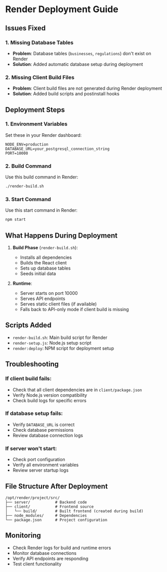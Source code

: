 # Render Deployment Guide

## Issues Fixed

### 1. Missing Database Tables
- **Problem**: Database tables (`businesses`, `regulations`) don't exist on Render
- **Solution**: Added automatic database setup during deployment

### 2. Missing Client Build Files
- **Problem**: Client build files are not generated during Render deployment
- **Solution**: Added build scripts and postinstall hooks

## Deployment Steps

### 1. Environment Variables
Set these in your Render dashboard:

```
NODE_ENV=production
DATABASE_URL=your_postgresql_connection_string
PORT=10000
```

### 2. Build Command
Use this build command in Render:
```bash
./render-build.sh
```

### 3. Start Command
Use this start command in Render:
```bash
npm start
```

## What Happens During Deployment

1. **Build Phase** (`render-build.sh`):
   - Installs all dependencies
   - Builds the React client
   - Sets up database tables
   - Seeds initial data

2. **Runtime**:
   - Server starts on port 10000
   - Serves API endpoints
   - Serves static client files (if available)
   - Falls back to API-only mode if client build is missing

## Scripts Added

- `render-build.sh`: Main build script for Render
- `render-setup.js`: Node.js setup script
- `render:deploy`: NPM script for deployment setup

## Troubleshooting

### If client build fails:
- Check that all client dependencies are in `client/package.json`
- Verify Node.js version compatibility
- Check build logs for specific errors

### If database setup fails:
- Verify `DATABASE_URL` is correct
- Check database permissions
- Review database connection logs

### If server won't start:
- Check port configuration
- Verify all environment variables
- Review server startup logs

## File Structure After Deployment

```
/opt/render/project/src/
├── server/           # Backend code
├── client/           # Frontend source
│   └── build/        # Built frontend (created during build)
├── node_modules/     # Dependencies
└── package.json      # Project configuration
```

## Monitoring

- Check Render logs for build and runtime errors
- Monitor database connections
- Verify API endpoints are responding
- Test client functionality
